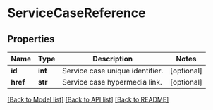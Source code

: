 # ServiceCaseReference

## Properties
Name | Type | Description | Notes
------------ | ------------- | ------------- | -------------
**id** | **int** | Service case unique identifier. | [optional] 
**href** | **str** | Service case hypermedia link. | [optional] 

[[Back to Model list]](../README.md#documentation-for-models) [[Back to API list]](../README.md#documentation-for-api-endpoints) [[Back to README]](../README.md)

